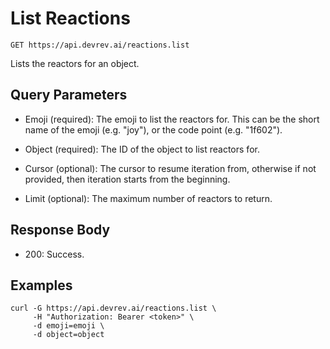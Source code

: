 # List Reactions

```http
GET https://api.devrev.ai/reactions.list
```

Lists the reactors for an object.



## Query Parameters

- Emoji (required): The emoji to list the reactors for. This can be the short name of the
emoji (e.g. "joy"), or the code point (e.g. "1f602").

- Object (required): The ID of the object to list reactors for.
- Cursor (optional): The cursor to resume iteration from, otherwise if not provided, then
iteration starts from the beginning.

- Limit (optional): The maximum number of reactors to return.

## Response Body

- 200: Success.

## Examples

```shell
curl -G https://api.devrev.ai/reactions.list \
     -H "Authorization: Bearer <token>" \
     -d emoji=emoji \
     -d object=object
```